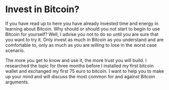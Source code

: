 # Invest in Bitcoin?

If you have read up to here you have already invested time and energy in learning about Bitcoin. Why should or should you not start to begin to use Bitcoin for yourself? Well, I advise you not to do so until you are sure that you want to try it. Only invest as much in Bitcoin as you understand and are comfortable to, only as much as you are willing to lose in the worst case scenario.

The more you get to know and use it, the more trust you will build. I researched the topic for three months before I installed my first bitcoin wallet and exchanged my first 75 euro to bitcoin. I want to help you to make up your mind and will discuss the most common for and against Bitcoin arguments.